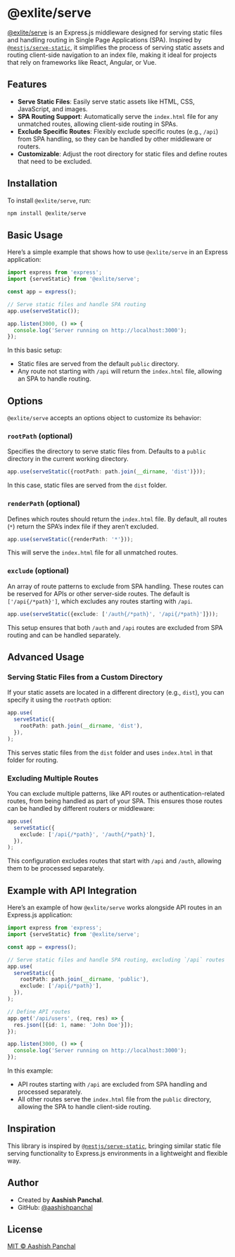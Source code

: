 # @exlite/serve

[@exlite/serve](https://github.com/aashishpanchal/exlite/tree/main/packages/serve) is an Express.js middleware designed for serving static files and handling routing in Single Page Applications (SPA). Inspired by [`@nestjs/serve-static`](https://docs.nestjs.com/recipes/serve-static), it simplifies the process of serving static assets and routing client-side navigation to an index file, making it ideal for projects that rely on frameworks like React, Angular, or Vue.

## Features

- **Serve Static Files**: Easily serve static assets like HTML, CSS, JavaScript, and images.
- **SPA Routing Support**: Automatically serve the `index.html` file for any unmatched routes, allowing client-side routing in SPAs.
- **Exclude Specific Routes**: Flexibly exclude specific routes (e.g., `/api`) from SPA handling, so they can be handled by other middleware or routers.
- **Customizable**: Adjust the root directory for static files and define routes that need to be excluded.

## Installation

To install `@exlite/serve`, run:

```bash
npm install @exlite/serve
```

## Basic Usage

Here’s a simple example that shows how to use `@exlite/serve` in an Express application:

```typescript
import express from 'express';
import {serveStatic} from '@exlite/serve';

const app = express();

// Serve static files and handle SPA routing
app.use(serveStatic());

app.listen(3000, () => {
  console.log('Server running on http://localhost:3000');
});
```

In this basic setup:

- Static files are served from the default `public` directory.
- Any route not starting with `/api` will return the `index.html` file, allowing an SPA to handle routing.

## Options

`@exlite/serve` accepts an options object to customize its behavior:

### `rootPath` (optional)

Specifies the directory to serve static files from. Defaults to a `public` directory in the current working directory.

```typescript
app.use(serveStatic({rootPath: path.join(__dirname, 'dist')}));
```

In this case, static files are served from the `dist` folder.

### `renderPath` (optional)

Defines which routes should return the `index.html` file. By default, all routes (`*`) return the SPA’s index file if they aren’t excluded.

```typescript
app.use(serveStatic({renderPath: '*'}));
```

This will serve the `index.html` file for all unmatched routes.

### `exclude` (optional)

An array of route patterns to exclude from SPA handling. These routes can be reserved for APIs or other server-side routes. The default is `['/api{/*path}']`, which excludes any routes starting with `/api`.

```typescript
app.use(serveStatic({exclude: ['/auth{/*path}', '/api{/*path}']}));
```

This setup ensures that both `/auth` and `/api` routes are excluded from SPA routing and can be handled separately.

## Advanced Usage

### Serving Static Files from a Custom Directory

If your static assets are located in a different directory (e.g., `dist`), you can specify it using the `rootPath` option:

```typescript
app.use(
  serveStatic({
    rootPath: path.join(__dirname, 'dist'),
  }),
);
```

This serves static files from the `dist` folder and uses `index.html` in that folder for routing.

### Excluding Multiple Routes

You can exclude multiple patterns, like API routes or authentication-related routes, from being handled as part of your SPA. This ensures those routes can be handled by different routers or middleware:

```typescript
app.use(
  serveStatic({
    exclude: ['/api{/*path}', '/auth{/*path}'],
  }),
);
```

This configuration excludes routes that start with `/api` and `/auth`, allowing them to be processed separately.

## Example with API Integration

Here’s an example of how `@exlite/serve` works alongside API routes in an Express.js application:

```typescript
import express from 'express';
import {serveStatic} from '@exlite/serve';

const app = express();

// Serve static files and handle SPA routing, excluding `/api` routes
app.use(
  serveStatic({
    rootPath: path.join(__dirname, 'public'),
    exclude: ['/api{/*path}'],
  }),
);

// Define API routes
app.get('/api/users', (req, res) => {
  res.json([{id: 1, name: 'John Doe'}]);
});

app.listen(3000, () => {
  console.log('Server running on http://localhost:3000');
});
```

In this example:

- API routes starting with `/api` are excluded from SPA handling and processed separately.
- All other routes serve the `index.html` file from the `public` directory, allowing the SPA to handle client-side routing.

## Inspiration

This library is inspired by [`@nestjs/serve-static`](https://docs.nestjs.com/recipes/serve-static), bringing similar static file serving functionality to Express.js environments in a lightweight and flexible way.

## Author

- Created by **Aashish Panchal**.
- GitHub: [@aashishpanchal](https://github.com/aashishpanchal)

## License

[MIT © Aashish Panchal ](LICENSE)
